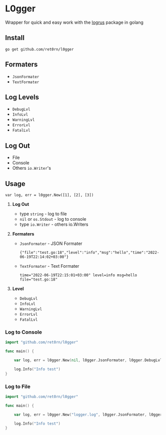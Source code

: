 # L0gger

Wrapper for quick and easy work with the [logrus](https://github.com/sirupsen/logrus) package in golang

 ## Install 

```
go get github.com/ret0rn/l0gger
```


 ## Formaters 

 - ```JsonFormater```
 - ```TextFormater```

 ## Log Levels
- ```DebugLvl```
- ```InfoLvl```
- ```WarningLvl```
- ```ErrorLvl```
- ```FatalLvl ```


## Log Out

- File
- Сonsole
- Others ```io.Writer```'s

## Usage

```golang
var log, err = l0gger.New([1], [2], [3]) 
```
1. **Log Out** 

	- type ```string``` - log to file
	- ```nil``` or ```os.Stdout``` - log to console 
	- type ```io.Writer``` - others io.Writers
2. **Formaters**
	- ```JsonFormater``` - JSON Formater
	
		```{"file":"test.go:18","level":"info","msg":"hello","time":"2022-06-19T22:14:02+03:00"}```

	- ```TextFormater``` - Text Formater

		```time="2022-06-19T22:15:01+03:00" level=info msg=hello file="test.go:18"```
3. **Level**
	- ```DebugLvl```
	- ```InfoLvl```
	- ```WarningLvl```
	- ```ErrorLvl```
	- ```FatalLvl ```


### Log to Console 
```go
import "github.com/ret0rn/l0gger"

func main() {

	var log, err = l0gger.New(nil, l0gger.JsonFormater, l0gger.DebugLvl)

	log.Info("Info test")
}
```

### Log to File
```go
import "github.com/ret0rn/l0gger"

func main() {

	var log, err = l0gger.New("logger.log", l0gger.JsonFormater, l0gger.DebugLvl)

	log.Info("Info test")
}
```
